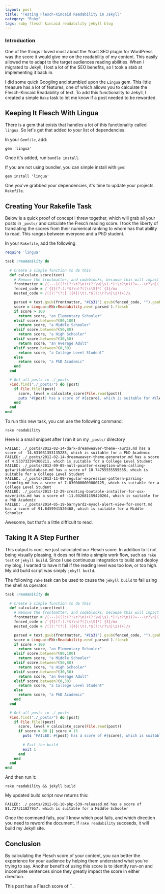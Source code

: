 ```yaml
---
layout: post
title: "Testing Flesch-Kincaid Readability in Jekyll"
category: "Ruby"
tags: ruby flesch kincaid readability jekyll blog
---
```


### Introduction

One of the things I loved most about the Yoast SEO plugin for WordPress was the score it would give me on the readability of my content. This easily allowed me to adapt to the target audiences reading abilities. When I migrated to Jekyll, I lost a lot of the SEO benefits, so I took a stab at implementing it back in.

I did some quick Googling and stumbled upon the `Lingua` gem. This little treasure has a lot of features, one of which allows you to calculate the Flesch-Kincaid Readability of text. To add this functionality to Jekyll, I created a simple `Rake` task to let me know if a post needed to be reworded.

## Keeping It Flesch With Lingua

There is a gem that exists that handles a lot of this functionality called `lingua`. So let's get that added to your list of dependencies.

In your `Gemfile`, add:

    gem 'lingua'

Once it's added, run `bundle install`. 

If you are not using bundler, you can simple install with `gem`:

    gem install 'lingua'

One you've grabbed your dependencies, it's time to update your projects `Rakefile`.


## Creating Your Rakefile Task

Below is a quick proof of concept I threw together, which will grab all your posts in `_posts/` and calculate the Flesch reading score. I took the liberty of translating the scores from their numerical ranking to whom has that ability to read. This ranges between everyone and a PhD student.

In your `Rakefile`, add the following:


```ruby
require 'lingua'

task :readability do
  
  # Create a simple function to do this
  def calculate_score(text)
    # Remove the frontmatter, and codeblocks, because this will impact the score
    frontmatter = /(---)((?:(?:\r?\n)+(?:\w|\s).*)+\r?\n)(?=---\r?\n)(.*?)/x
    fenced_code = /`{3}(?:(.*$)\n)?([\s\S]*)`{3}/mx
    nested_code = /((?:^(?:[ ]{4}|\t).*$(?:\r?\n|\z))+)/x

    parsed = text.gsub(frontmatter, "#{$3}").gsub(fenced_code, "").gsub(nested_code, "")
    score = Lingua::EN::Readability.new( parsed ).flesch
    if score > 100
      return score, "an Elementary Schooler"
    elsif score.between?(80,100)
      return score, "a Middle Schooler"
    elsif score.between?(50,80)
      return score, "a High Schooler"
    elsif score.between?(30,50)
      return score, "an Average Adult"
    elsif score.between?(0,30)
      return score, "a College Level Student"
    else
      return score, "a PhD Academic"
    end
  end

  # Get all posts in ./_posts
  Find.find("./_posts/") do |post|
    if File.file?(post)
      score, level = calculate_score(File.read(post))
      puts "#{post} has a score of #{score}, which is suitable for #{level}"
    end
  end
end
```

To run this new task, you can use the following command:

    rake readability

Here is a small snippet after I ran it on my `_posts/` directory

    FAILED: ./_posts/2012-02-14-dark-dreamweaver-theme--aurza.md has a score of -14.631031353135285, which is suitable for a PhD Academic
    FAILED: ./_posts/2012-02-14-dreamweaver-theme-generator.md has a score of 4.533732394366211, which is suitable for a College Level Student
    FAILED: ./_posts/2012-09-05-null-pointer-exception-when-calling-getwritabledatabase.md has a score of 10.74755555555555, which is suitable for a College Level Student
    FAILED: ./_posts/2012-11-09-regular-expression-pattern-parsing-ifconfig.md has a score of 7.8300000000000125, which is suitable for a College Level Student
    FAILED: ./_posts/2013-12-29-creating-bootable-installer-for-osx-mavericks.md has a score of -11.032681159420264, which is suitable for a PhD Academic
    FAILED: ./_posts/2014-05-19-barnyard2-mysql-alert-view-for-snort.md has a score of 91.8459941520468, which is suitable for a Middle Schooler

Awesome, but that's a little difficult to read.


## Taking It A Step Further

This output is cool, we just calculated our Flesch score. In addition to it not being visually pleasing, it does not fit into a simple work flow, such as `rake test` or `jekyll build`. Since I use continuous integration to build and deploy my blog, I wanted to have it fail if the reading level was too low, or too high. My old build script was simply `jekyll build`. 

The following `rake` task can be used to cause the `jekyll build` to fail using the shell `&&` operator:

```ruby
task :readability do
  
  # Create a simple function to do this
  def calculate_score(text)
    # Remove the frontmatter, and codeblocks, because this will impact the score
    frontmatter = /(---)((?:(?:\r?\n)+(?:\w|\s).*)+\r?\n)(?=---\r?\n)(.*?)/x
    fenced_code = /`{3}(?:(.*$)\n)?([\s\S]*)`{3}/mx
    nested_code = /((?:^(?:[ ]{4}|\t).*$(?:\r?\n|\z))+)/x

    parsed = text.gsub(frontmatter, "#{$3}").gsub(fenced_code, "").gsub(nested_code, "")
    score = Lingua::EN::Readability.new( parsed ).flesch
    if score > 100
      return score, "an Elementary Schooler"
    elsif score.between?(80,100)
      return score, "a Middle Schooler"
    elsif score.between?(50,80)
      return score, "a High Schooler"
    elsif score.between?(30,50)
      return score, "an Average Adult"
    elsif score.between?(0,30)
      return score, "a College Level Student"
    else
      return score, "a PhD Academic"
    end
  end

  # Get all posts in ./_posts
  Find.find("./_posts/") do |post|
    if File.file?(post)
      score, level = calculate_score(File.read(post))
      if score > 80 || score < 15
        puts "FAILED: #{post} has a score of #{score}, which is suitable for #{level}"
        
        # Fail the build
        exit 1
      end
    end
  end
end
```

And then run it:

    rake readability && jekyll build
  

My updated build script now returns this:

    FAILED: ./_posts/2012-01-10-php-539-released.md has a score of 81.727311827957, which is suitable for a Middle Schooler

Once the command fails, you'll know which post fails, and which direction you need to reword the document. If `rake readability` succeeds, it will build my Jekyll site.

## Conclusion

By calculating the Flesch score of your content, you can better the experience for your audience by helping them understand what you're trying to say. Another benefit of using this score is to identify run-on and incomplete sentences since they greatly impact the score in either direction.

This post has a Flesch score of ``.
